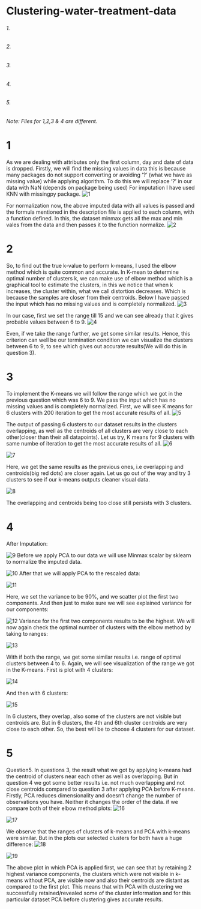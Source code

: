 # Clustering-water-treatment-data


###### 1.
###### 2.
###### 3.
###### 4.
###### 5.
###### Note: Files for 1,2,3 & 4 are different. 



# 1
As we are dealing with attributes only the first column, day and date of data is dropped.
Firstly, we will find the missing values in data this is because many packages do not support converting or avoiding ‘?’ (what we have as missing value) while applying algorithm.
To do this we will replace ‘?’ in our data with NaN (depends on package being used) 
For imputation I have used KNN with missingpy package. 
![1](https://github.com/pro7on/Clustering-water-treatment-data/blob/master/images/1.png)


For normalization now, the above imputed data with all values is passed and the formula mentioned in the description file is applied to each column, with a function defined.
In this, the dataset minmax gets all the max and min vales from the data and then passes it to the function normalize.
 ![2](https://github.com/pro7on/Clustering-water-treatment-data/blob/master/images/2.png)


# 2
So, to find out the true k-value to perform k-means, I used the elbow method which is quite common and accurate.
In K-mean to determine optimal number of clusters k, we can make use of elbow method which is a graphical tool to estimate the clusters, in this we notice that when k increases, the cluster within, what we call distortion decreases. Which is because the samples are closer from their centroids.
Below I have passed the input which has no missing values and is completely normalized.
![3](https://github.com/pro7on/Clustering-water-treatment-data/blob/master/images/3.png)
 
In our case, first we set the range till 15 and we can see already that it gives probable values between 6 to 9.
![4](https://github.com/pro7on/Clustering-water-treatment-data/blob/master/images/4.png)
 
Even, if we take the range further, we get some similar results.
Hence, this criterion can well be our termination condition we can visualize the clusters between 6 to 9, to see which gives out accurate results(We will do this in question 3).
 
 
 # 3
 
To implement the K-means we will follow the range which we got in the previous question which was 6 to 9.
We pass the input which has no missing values and is completely normalized.
First, we will see K means for 6 clusters with 200 iteration to get the most accurate results of all.
![5](https://github.com/pro7on/Clustering-water-treatment-data/blob/master/images/5.png)
 
 
The output of passing 6 clusters to our dataset results in the clusters overlapping, as well as the centroids of all clusters are very close to each other(closer than their all datapoints).
Let us try, K means for 9 clusters with same numbe of iteration to get the most accurate results of all.
![6](https://github.com/pro7on/Clustering-water-treatment-data/blob/master/images/6.png)

![7](https://github.com/pro7on/Clustering-water-treatment-data/blob/master/images/7.png)

Here, we get the same results as the previous ones, i.e overlapping and centroids(big red dots) are closer again.
Let us go out of the way and try 3 clusters to see if our k-means outputs cleaner visual data.
 
![8](https://github.com/pro7on/Clustering-water-treatment-data/blob/master/images/8.png)

The overlapping and centroids being too close still persists with 3 clusters.

# 4

After Imputation:

![9](https://github.com/pro7on/Clustering-water-treatment-data/blob/master/images/9.png) 
Before we apply PCA to our data we will use Minmax scalar by sklearn to normalize the imputed data.
 
![10](https://github.com/pro7on/Clustering-water-treatment-data/blob/master/images/10.png)
After that we will apply PCA to the rescaled data:

![11](https://github.com/pro7on/Clustering-water-treatment-data/blob/master/images/11.png)
 

Here, we set the variance to be 90%, and we scatter plot the first two components.
And then just to make sure we will see explained variance for our components:
 
![12](https://github.com/pro7on/Clustering-water-treatment-data/blob/master/images/12.png)
Variance for the first two components results to be the highest.
We will now again check the optimal number of clusters with the elbow method by taking to ranges:
 

![13](https://github.com/pro7on/Clustering-water-treatment-data/blob/master/images/13.png)

 
With if both the range, we get some similar results i.e. range of optimal clusters between 4 to 6.
Again, we will see visualization of the range we got in the K-means.
First is plot with 4 clusters:


![14](https://github.com/pro7on/Clustering-water-treatment-data/blob/master/images/14.png) 

And then with 6 clusters:

![15](https://github.com/pro7on/Clustering-water-treatment-data/blob/master/images/15.png)

In 6 clusters, they overlap, also some of the clusters are not visible but centroids are.
But in 6 clusters, the 4th and 6th cluster centroids are very close to each other.
So, the best will be to choose 4 clusters for our dataset.

 # 5 
 Question5.
In questions 3, the result what we got by applying k-means had the centroid of clusters near each other as well as overlapping.
But in question 4 we got some better results i.e. not much overlapping and not close centroids compared to question 3 after applying PCA before K-means.
Firstly, PCA reduces dimensionality and doesn’t change the number of observations you have. Neither it changes the order of the data. 
if we compare both of their elbow method plots: 
![16](https://github.com/pro7on/Clustering-water-treatment-data/blob/master/images/16.png)

![17](https://github.com/pro7on/Clustering-water-treatment-data/blob/master/images/17.png)

 

We observe that the ranges of clusters of k-means and PCA with k-means were similar.
But in the plots our selected clusters for both have a huge difference:
![18](https://github.com/pro7on/Clustering-water-treatment-data/blob/master/images/18.png)

![19](https://github.com/pro7on/Clustering-water-treatment-data/blob/master/images/19.png)


The above plot in which PCA is applied first, we can see that by retaining 2 highest variance components, the clusters which were not visible in k-means without PCA, are visible now and also their centroids are distant as compared to the first plot.
This means that with PCA with clustering we successfully retained/revealed some of the cluster information and for this particular dataset PCA before clustering gives accurate results.

 
 
 
